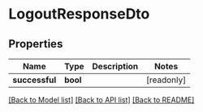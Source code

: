 # LogoutResponseDto

## Properties

Name | Type | Description | Notes
------------ | ------------- | ------------- | -------------
**successful** | **bool** |  | [readonly]

[[Back to Model list]](../README.md#documentation-for-models) [[Back to API list]](../README.md#documentation-for-api-endpoints) [[Back to README]](../README.md)


